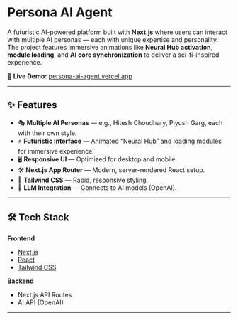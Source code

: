 # Persona AI Agent

A futuristic AI-powered platform built with **Next.js** where users can interact with multiple AI personas — each with unique expertise and personality. The project features immersive animations like **Neural Hub activation**, **module loading**, and **AI core synchronization** to deliver a sci-fi-inspired experience.

🚀 **Live Demo:** [persona-ai-agent.vercel.app](https://persona-ai-agent.vercel.app/)

---

## ✨ Features

- 🎭 **Multiple AI Personas** — e.g., Hitesh Choudhary, Piyush Garg, each with their own style.
- ⚡ **Futuristic Interface** — Animated “Neural Hub” and loading modules for immersive experience.
- 🖥 **Responsive UI** — Optimized for desktop and mobile.
- 🛠 **Next.js App Router** — Modern, server-rendered React setup.
- 🎨 **Tailwind CSS** — Rapid, responsive styling.
- 🤖 **LLM Integration** — Connects to AI models (OpenAI).

---

## 🛠 Tech Stack

**Frontend**
- [Next.js](https://nextjs.org/)
- [React](https://react.dev/)
- [Tailwind CSS](https://tailwindcss.com/)

**Backend**
- Next.js API Routes
- AI API (OpenAI)

---
